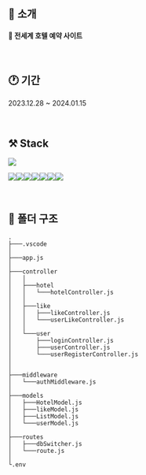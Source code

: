 ## 🚀 소개

#### 🏨 전세계 호텔 예약 사이트

<br>

## 🕐 기간

2023.12.28 ~ 2024.01.15

<br>

## ⚒️ Stack

<img src="https://img.shields.io/badge/amazonec2-FF9900?style=for-the-badge&logo=amazonec2&logoColor=white">

<br>

<img src="https://img.shields.io/badge/node.js-339933?style=for-the-badge&logo=node.js&logoColor=white"><img src="https://img.shields.io/badge/express-000000?style=for-the-badge&logo=express&logoColor=white"><img src="https://img.shields.io/badge/axios-5A29E4?style=for-the-badge&logo=axios&logoColor=white"><img src="https://img.shields.io/badge/mongodb-47A248?style=for-the-badge&logo=mongodb&logoColor=white"><img src="https://img.shields.io/badge/mongoose-880000?style=for-the-badge&logo=mongoose&logoColor=white"><img src="https://img.shields.io/badge/jsonwebtokens-000000?style=for-the-badge&logo=jsonwebtokens&logoColor=white"><img src="https://img.shields.io/badge/.env-ECD53F?style=for-the-badge&logo=.env&logoColor=white">

<br>

## 📁 폴더 구조

```
.
├───.vscode
│
├───app.js
│
├───controller
│   │
│   ├───hotel
│   │   └───hotelController.js
│   │
│   ├───like
│   │   ├───likeController.js
│   │   └───userLikeController.js
│   │
│   └───user
│       ├───loginController.js
│       ├───userController.js
│       └───userRegisterController.js
│
│
├───middleware
│   └───authMiddleware.js
│
├───models
│   ├───HotelModel.js
│   ├───likeModel.js
│   ├───ListModel.js
│   └───userModel.js
│
├───routes
│   ├───dbSwitcher.js
│   └───route.js
│
└.env
```
